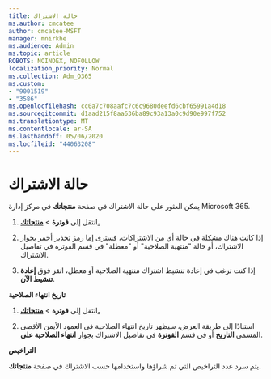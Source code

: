 ```yaml
---
title: حالة الاشتراك
ms.author: cmcatee
author: cmcatee-MSFT
manager: mnirkhe
ms.audience: Admin
ms.topic: article
ROBOTS: NOINDEX, NOFOLLOW
localization_priority: Normal
ms.collection: Adm_O365
ms.custom:
- "9001519"
- "3586"
ms.openlocfilehash: cc0a7c708aafc7c6c9680deefd6cbf65991a4d18
ms.sourcegitcommit: d1aad215f8aa636ba89c93a13a0c9d90e997f752
ms.translationtype: MT
ms.contentlocale: ar-SA
ms.lasthandoff: 05/06/2020
ms.locfileid: "44063208"
---
```

# <a name="subscription-status"></a>حالة الاشتراك

يمكن العثور على حالة الاشتراك في صفحة **منتجاتك** في مركز إدارة Microsoft 365.

1. انتقل إلى **فوترة** > **[منتجاتك.](https://go.microsoft.com/fwlink/p/?linkid=842054)**

2. إذا كانت هناك مشكلة في حالة أي من الاشتراكات، فسترى إما رمز تحذير أحمر بجوار الاشتراك، أو حالة "منتهية الصلاحية" أو "معطلة" في قسم الفوترة في تفاصيل الاشتراك.

3. إذا كنت ترغب في إعادة تنشيط اشتراك منتهية الصلاحية أو معطل، انقر فوق **إعادة تنشيط الآن**.

**تاريخ انتهاء الصلاحية**

1. انتقل إلى **فوترة** > **[منتجاتك.](https://go.microsoft.com/fwlink/p/?linkid=842054)**

2. استنادًا إلى طريقة العرض، سيظهر تاريخ انتهاء الصلاحية في العمود الأيمن الأقصى المسمى **التاريخ** أو في قسم **الفوترة** في تفاصيل الاشتراك بجوار **انتهاء الصلاحية على**.

**التراخيص**

يتم سرد عدد التراخيص التي تم شراؤها واستخدامها حسب الاشتراك في صفحة **منتجاتك.**

